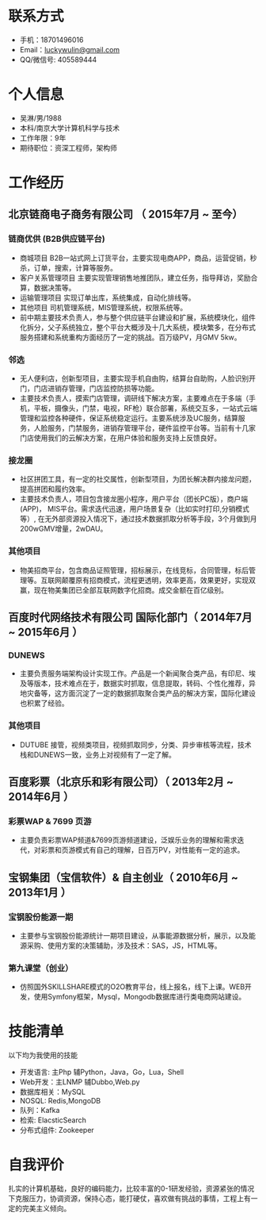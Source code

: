 
# 联系方式

- 手机：18701496016
- Email：luckywulin@gmail.com
- QQ/微信号: 405589444

# 个人信息

 - 吴淋/男/1988 
 - 本科/南京大学计算机科学与技术
 - 工作年限：9年
 - 期待职位：资深工程师，架构师

# 工作经历

## 北京链商电子商务有限公司 （ 2015年7月 ~ 至今）

### 链商优供 (B2B供应链平台) 
- 商城项目 B2B一站式网上订货平台，主要实现电商APP，商品，运营促销，秒杀，订单，搜索，计算等服务。
- 客户关系管理项目 主要实现管理销售地推团队，建立任务，指导拜访，奖励合算，数据决策等。
- 运输管理项目 实现订单出库，系统集成，自动化排线等。
- 其他项目 司机管理系统，MIS管理系统，权限系统等。
- 前中期主要技术负责人，参与整个供应链平台建设和扩展，系统模块化，组件化拆分，父子系统独立，整个平台大概涉及十几大系统，模块繁多，在分布式服务搭建和系统重构方面经历了一定的挑战。百万级PV，月GMV 5kw。

### 邻选
- 无人便利店，创新型项目，主要实现手机自由购，结算台自助购，人脸识别开门，门店进销存管理，门店监控防损等功能。
- 主要技术负责人，摸索门店管理，调研线下解决方案，主要难点在于多端（手机，平板，摄像头，门禁，电视，RF枪）联合部署，系统交互多，一站式云端管理和监控各种硬件，保证系统稳定运行。主要系统涉及UC服务，结算服务，人脸服务，门禁服务，进销存管理平台，硬件监控平台等。当前有十几家门店使用我们的云解决方案，在用户体验和服务支持上反馈良好。

### 接龙圈
- 社区拼团工具，有一定的社交属性，创新型项目，为团长解决群内接龙问题，提高拼团和履约效率。
- 主要技术负责人，项目包含接龙圈小程序，用户平台（团长PC版），商户端(APP)， MIS平台。需求迭代迅速，用户场景复杂（比如实时打印,分销模式等）, 在无外部资源投入情况下，通过技术数据抓取分析等手段，3个月做到月200wGMV增量，2wDAU。

### 其他项目
- 物美招商平台，包含商品证照管理，招标展示，在线竞标，合同管理，标后管理等。互联网颠覆原有招商模式，流程更透明，效率更高，效果更好，实现双赢，现在物美集团已全部互联网数字化招商。成交金额在百亿级别。
  
## 百度时代网络技术有限公司 国际化部门（ 2014年7月 ~ 2015年6月 ）

### DUNEWS 
- 主要负责服务端架构设计实现工作。产品是一个新闻聚合类产品，有印尼、埃及等版本，技术难点在于，数据实时抓取，信息提取，转码、个性化推荐，异地灾备等，这方面沉淀了一定的数据抓取聚合类产品的解决方案，国际化建设也积累了经验。

### 其他项目
- DUTUBE 接管，视频类项目，视频抓取同步，分类、异步审核等流程，技术栈和DUNEWS一致，业务上对视频有了一定了解。
  
## 百度彩票（北京乐和彩有限公司）（ 2013年2月 ~ 2014年6月 ）

### 彩票WAP & 7699 页游
- 主要负责彩票WAP频道&7699页游频道建设，泛娱乐业务的理解和需求迭代，对彩票和页游模式有自己的理解，日百万PV，对性能有一定的追求。
 
## 宝钢集团（宝信软件）& 自主创业（ 2010年6月 ~ 2013年1月 ）

### 宝钢股份能源一期
- 主要参与宝钢股份能源统计一期项目建设，从事能源数据分析，展示，以及能源采购、使用方案的决策辅助，涉及技术：SAS，JS，HTML等。

### 第九课堂（创业）
- 仿照国外SKILLSHARE模式的O2O教育平台，线上报名，线下上课。WEB开发，使用Symfony框架，Mysql，Mongodb数据库进行类电商网站建设。

# 技能清单
以下均为我使用的技能

- 开发语言: 主Php 辅Python，Java，Go，Lua，Shell
- Web开发：主LNMP 辅Dubbo,Web.py
- 数据库相关：MySQL
- NOSQL: Redis,MongoDB
- 队列：Kafka
- 检索: ElacsticSearch 
- 分布式组件: Zookeeper

# 自我评价
扎实的计算机基础，良好的编码能力，比较丰富的0-1研发经验，资源紧张的情况下克服压力，协调资源，保持心态，能打硬仗，喜欢做有挑战的事情，工程上有一定的完美主义倾向。
